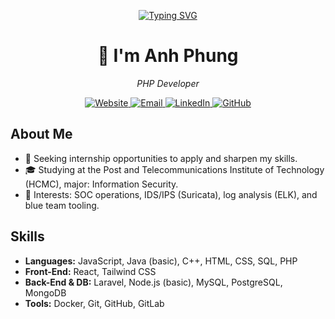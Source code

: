 <!-- Typing headline -->
<p align="center">
  <a href="https://git.io/typing-svg" rel="noopener noreferrer" target="_blank">
    <img
      src="https://readme-typing-svg.herokuapp.com?font=Fira+Code&weight=500&size=22&duration=2800&pause=800&color=1AA6B7&center=true&vCenter=true&multiline=true&repeat=false&width=650&height=55&lines=Hello%2C+welcome+to+my+GitHub!"
      alt="Typing SVG"
    />
  </a>
</p>

<!-- Title -->
<h1 align="center">👋 I'm Anh Phung</h1>
<p align="center">
  <em>PHP Developer</em>
</p>

<!-- Social / Contact -->
<p align="center">
  <a href="https://voanhphung.io.vn/" target="_blank" rel="noopener noreferrer">
    <img src="https://img.shields.io/badge/Website-1AA6B7?style=flat&logo=google-chrome&logoColor=white" alt="Website">
  </a>
  <a href="mailto:pphung147@gmail.com" target="_blank" rel="noopener noreferrer">
    <img src="https://img.shields.io/badge/Email-EA4335?style=flat&logo=gmail&logoColor=white" alt="Email">
  </a>
  <a href="https://www.linkedin.com/in/anh-phung-362a95313" target="_blank" rel="noopener noreferrer">
    <img src="https://img.shields.io/badge/LinkedIn-0A66C2?style=flat&logo=linkedin&logoColor=white" alt="LinkedIn">
  </a>
  <a href="https://github.com/Anhphung14" target="_blank" rel="noopener noreferrer">
    <img src="https://img.shields.io/badge/GitHub-181717?style=flat&logo=github&logoColor=white" alt="GitHub">
  </a>
</p>

<!-- About -->
<h2>About Me</h2>
<ul>
  <li>💼 Seeking internship opportunities to apply and sharpen my skills.</li>
  <li>🎓 Studying at the Post and Telecommunications Institute of Technology (HCMC), major: Information Security.</li>
  <li>🔭 Interests: SOC operations, IDS/IPS (Suricata), log analysis (ELK), and blue team tooling.</li>
</ul>

<!-- Skills (concise & grouped) -->
<h2>Skills</h2>
<ul>
  <li><strong>Languages:</strong> JavaScript, Java (basic), C++, HTML, CSS, SQL, PHP</li>
  <li><strong>Front-End:</strong> React, Tailwind CSS</li>
  <li><strong>Back-End & DB:</strong> Laravel, Node.js (basic), MySQL, PostgreSQL, MongoDB</li>
  <li><strong>Tools:</strong> Docker, Git, GitHub, GitLab</li>
</ul>

<!-- Optional: quick GitHub stats cards (you can remove if you prefer minimal) -->
<!--
<p align="center">
  <img src="https://github-readme-stats.vercel.app/api?username=Anhphung14&show_icons=true&hide_title=true&count_private=true" alt="GitHub stats" />
</p>
-->
